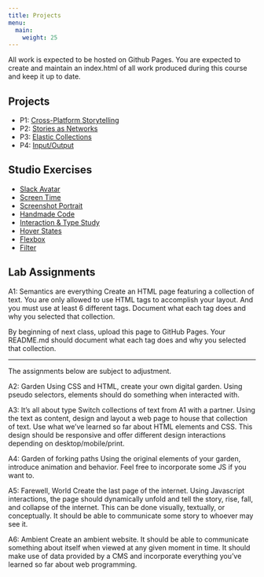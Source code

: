 ```yaml
---
title: Projects
menu:
  main:
    weight: 25
---
```


All work is expected to be hosted on Github Pages. You are expected to create and maintain an index.html of all work produced during this course and keep it up to date.

## Projects
* P1: [Cross-Platform Storytelling ](https://docs.google.com/document/d/1a-WplpmLyByJrNWhDEQRrCwUGYQAd-pvgrVSm-FkTKM/edit?usp=sharing)
* P2: [Stories as Networks](https://docs.google.com/document/d/14X4xLXwyJlXFSaHCkOabOrcNO-H8mM-qkRk9XgbyQqg/preview)
* P3: [Elastic Collections](https://docs.google.com/document/d/1w-8hrPcybBLxgu_mc7rfRqkIOqxHf3G2BYsOHTWzzdc/edit#)
* P4: [Input/Output](https://docs.google.com/document/d/12zVruktlY07dL200_0jR0yfXe6HJnWS9YdrSTHpXC8g/edit)

## Studio Exercises
* [Slack Avatar](https://docs.google.com/document/d/1J1SP_pRU17cEQI60vDPMoGeL4UbwelnhjSXvaK6A6ak/preview)
* [Screen Time](https://docs.google.com/document/d/1NJMzyefu2HOcnZ5QQODZAfYnFAFLYQGwLE4BAJxlfLk/edit)
* [Screenshot Portrait](https://docs.google.com/document/d/1Xgqcqxs-o0mJdu3Lnui83RMN6HmO20ylitIeOowYpko/edit)
* [Handmade Code](https://docs.google.com/document/d/1e-8xGU3uq5ElbgopHLttuXODGCJLnl-tNtDU5tW-vzw/edit)
* [Interaction & Type Study](https://docs.google.com/document/d/1-ZQtxh6rYOncGZm0d3zOAaAJe5G2IgjTBwBxGE8VUvg/edit?usp=sharing)
* [Hover States](https://docs.google.com/document/d/1Ep9NJTQ0VU8xK9I-x-2d1X5bocvVFUCYCNbnLFoWZSQ/edit)
* [Flexbox](https://docs.google.com/document/d/1eTMgPtn_ovhFctUEI2eV5CjnxRH1l0rd9g21fnggo5A/edit#)
* [Filter](https://docs.google.com/document/d/1oDEZw7fuZr7XUgPSTTeJABUJXzxMzUcHgbMRutXlTGY/edit)

## Lab Assignments
A1: Semantics are everything
Create an HTML page featuring a collection of text. You are only allowed to use HTML tags to accomplish your layout. And you must use at least 6 different tags. Document what each tag does and why you selected that collection.

By beginning of next class, upload this page to GitHub Pages. Your README.md should document what each tag does and why you selected that collection.

---
The assignments below are subject to adjustment.

A2: Garden
Using CSS and HTML, create your own digital garden. Using pseudo selectors, elements should do something when interacted with.

A3: It’s all about type
Switch collections of text from A1 with a partner. Using the text as content, design and layout a web page to house that collection of text. Use what we’ve learned so far about HTML elements and CSS. This design should be responsive and offer different design interactions depending on desktop/mobile/print.

A4: Garden of forking paths
Using the original elements of your garden, introduce animation and behavior. Feel free to incorporate some JS if you want to.

A5: Farewell, World
Create the last page of the internet. Using Javascript interactions, the page should dynamically unfold and tell the story, rise, fall, and collapse of the internet. This can be done visually, textually, or conceptually. It should be able to communicate some story to whoever may see it.

A6: Ambient
Create an ambient website. It should be able to communicate something about itself when viewed at any given moment in time. It should make use of data provided by a CMS and incorporate everything you’ve learned so far about web programming.
